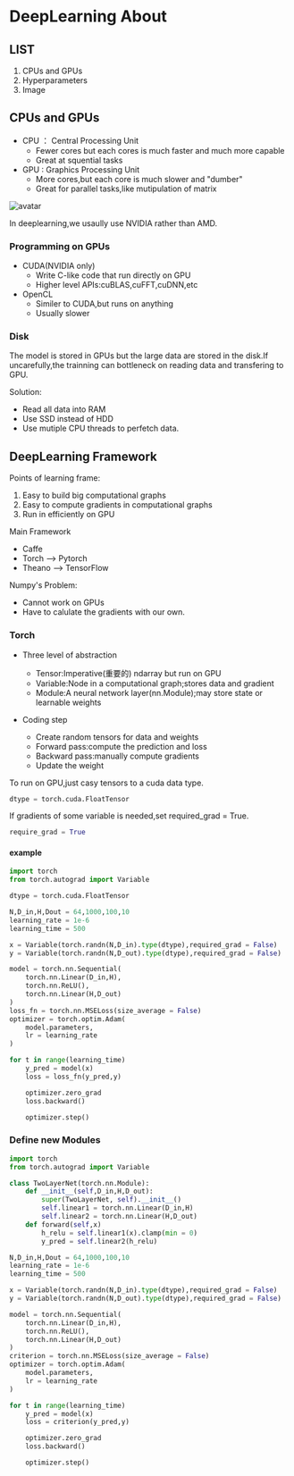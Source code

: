 # DeepLearning About

## LIST

1. CPUs and GPUs
2. Hyperparameters
3. Image


## CPUs and GPUs

- CPU ： Central Processing Unit
  - Fewer cores but each cores is much faster and much more capable
  - Great at squential  tasks
- GPU :  Graphics Processing Unit
  - More cores,but each core is much slower and "dumber"
  - Great for parallel tasks,like mutipulation of matrix

![avatar](./L8_Pic1.png)

In deeplearning,we usaully use NVIDIA rather than AMD.

### Programming on GPUs
- CUDA(NVIDIA only)
  - Write C-like code that run directly on GPU
  - Higher level APIs:cuBLAS,cuFFT,cuDNN,etc
- OpenCL
  - Similer to CUDA,but runs on anything
  - Usually slower

### Disk
The model is stored in GPUs but the large data are stored in the disk.If uncarefully,the trainning can bottleneck on reading data and transfering to GPU.

Solution:
- Read all data into RAM
- Use SSD instead of HDD
- Use mutiple CPU threads to perfetch data.

## DeepLearning Framework

Points of learning frame:
  1. Easy to build big computational graphs
  2. Easy to compute gradients in computational graphs
  3. Run in efficiently on GPU

Main Framework

- Caffe 
- Torch --> Pytorch
- Theano --> TensorFlow

Numpy's Problem:
- Cannot work on GPUs
- Have to calulate the gradients with our own.

### Torch
- Three level of abstraction
  - Tensor:Imperative(重要的) ndarray but run on GPU
  - Variable:Node in a computational graph;stores data and gradient
  - Module:A neural network layer(nn.Module);may store state or learnable weights

- Coding step
  - Create random tensors for data and weights
  - Forward pass:compute the prediction and loss
  - Backward pass:manually compute gradients
  - Update the weight

To run on GPU,just casy tensors to a cuda data type.
```python
dtype = torch.cuda.FloatTensor
```

If gradients of some variable is needed,set required_grad = True. 
```python
require_grad = True
```

#### example
```python
import torch
from torch.autograd import Variable

dtype = torch.cuda.FloatTensor

N,D_in,H,Dout = 64,1000,100,10
learning_rate = 1e-6
learning_time = 500

x = Variable(torch.randn(N,D_in).type(dtype),required_grad = False)
y = Variable(torch.randn(N,D_out).type(dtype),required_grad = False)

model = torch.nn.Sequential(
    torch.nn.Linear(D_in,H),
    torch.nn.ReLU(),
    torch.nn.Linear(H,D_out)
)
loss_fn = torch.nn.MSELoss(size_average = False)
optimizer = torch.optim.Adam(
    model.parameters,
    lr = learning_rate
)

for t in range(learning_time)
    y_pred = model(x)
    loss = loss_fn(y_pred,y)

    optimizer.zero_grad
    loss.backward()

    optimizer.step()
```

### Define new Modules
```python
import torch
from torch.autograd import Variable

class TwoLayerNet(torch.nn.Module):
    def __init__(self,D_in,H,D_out):
        super(TwoLayerNet, self).__init__()
        self.linear1 = torch.nn.Linear(D_in,H)
        self.linear2 = torch.nn.Linear(H,D_out)
    def forward(self,x)
        h_relu = self.linear1(x).clamp(min = 0)
        y_pred = self.linear2(h_relu)

N,D_in,H,Dout = 64,1000,100,10
learning_rate = 1e-6
learning_time = 500

x = Variable(torch.randn(N,D_in).type(dtype),required_grad = False)
y = Variable(torch.randn(N,D_out).type(dtype),required_grad = False)

model = torch.nn.Sequential(
    torch.nn.Linear(D_in,H),
    torch.nn.ReLU(),
    torch.nn.Linear(H,D_out)
)
criterion = torch.nn.MSELoss(size_average = False)
optimizer = torch.optim.Adam(
    model.parameters,
    lr = learning_rate
)

for t in range(learning_time)
    y_pred = model(x)
    loss = criterion(y_pred,y)

    optimizer.zero_grad
    loss.backward()

    optimizer.step()
```